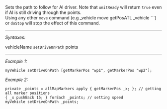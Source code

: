Sets the path to follow for AI driver. Note that `unitReady` will return `true` even if AI is still driving through the points.<br>
Using any other `move` command (e.g <sqf inline>_vehicle move getPosATL _vehicle
```) or `doStop` will stop the effect of this command.


---
*Syntaxes:*

vehicleName `setDriveOnPath` points

---
*Example 1:*

```sqf
myVehicle setDriveOnPath [getMarkerPos "wp1", getMarkerPos "wp2"];
```

*Example 2:*

```sqf
private _points = allMapMarkers apply { getMarkerPos _x; }; // getting all marker positions
{ _x pushBack 15; } forEach _points; // setting speed
myVehicle setDriveOnPath _points;
```